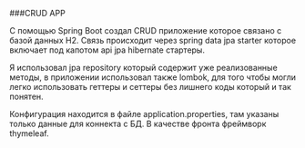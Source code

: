 ###CRUD APP

С помощью Spring Boot создал CRUD приложение которое связано с 
базой данных H2. Связь происходит через spring data jpa starter 
которое включает под капотом api jpa hibernate стартеры.

Я использовал jpa repository который содержит 
уже реализованные методы, в приложении использовал также 
lombok, для того чтобы могли легко использовать геттеры 
и сеттеры без лишнего коды который и так понятен.

Конфигурация находится в файле application.properties,
там указаны только данные для коннекта с БД.
В качестве фронта фреймворк thymeleaf.
 
  